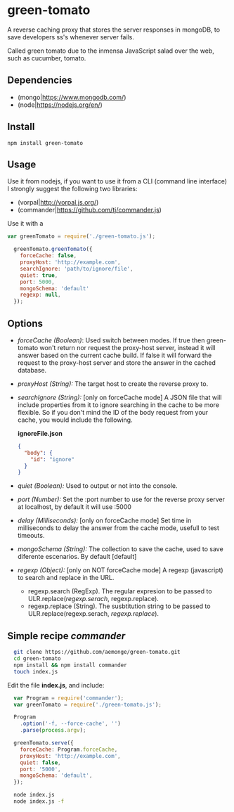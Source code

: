 # green-tomato
A reverse caching proxy that stores the server responses in mongoDB, to save developers ss\'s whenever server fails.

Called green tomato due to the inmensa JavaScript salad over the web, such as cucumber, tomato.


## Dependencies

* (mongo|https://www.mongodb.com/)
* (node|https://nodejs.org/en/)

## Install

`npm install green-tomato`

## Usage
Use it from nodejs, if you want to use it from a CLI (command line interface) I strongly suggest the following two
libraries:
  * (vorpal|http://vorpal.js.org/)
  * (commander|https://github.com/tj/commander.js)

Use it with a

```javascript
var greenTomato = require('./green-tomato.js');

  greenTomato.greenTomato({
    forceCache: false,
    proxyHost: 'http://example.com',
    searchIgnore: 'path/to/ignore/file',
    quiet: true,
    port: 5000,
    mongoSchema: 'default'
    regexp: null,
  });
```

## Options

* *forceCache (Boolean)*: Used switch between modes. If true then green-tomato won't return nor request the proxy-host server, instead
    it will answer based on the current cache build. If false it will forward the request to the proxy-host server and
    store the answer in the cached database.

* *proxyHost (String):* The target host to create the reverse proxy to.

* *searchIgnore (String):* [only on forceCache mode] A JSON file that will include properties from it to ignore
    searching in the cache to be more flexible. So if you don't mind the ID of the body request from your cache, you
    would include the following.

    **ignoreFile.json**
    ```json
    {
      "body": {
        "id": "ignore"
      }
    }
    ```

* *quiet (Boolean):* Used to output or not into the console.

* *port (Number):* Set the :port number to use for the reverse proxy server at localhost, by default it will use :5000

* *delay (Milliseconds):* [only on forceCache mode] Set time in milliseconds to delay the answer from the cache mode,
usefull to test timeouts.

* *mongoSchema (String):* The collection to save the cache, used to save diferente escenarios. By default [default]

* *regexp (Object):* [only on NOT forceCache mode] A regexp (javascript) to search and replace in the URL.
  * regexp.search (RegExp). The regular expresion to be passed to ULR.replace(*regexp.serach*, regexp.replace).
  * regexp.replace (String). The susbtitution string to be passed to ULR.replace(regexp.serach, *regexp.replace*).

## Simple recipe *commander*

```bash
  git clone https://github.com/aemonge/green-tomato.git
  cd green-tomato
  npm install && npm install commander
  touch index.js
```

Edit the file **index.js**, and include:

```javascript
  var Program = require('commander');
  var greenTomato = require('./green-tomato.js');

  Program
    .option('-f, --force-cache', '')
    .parse(process.argv);

  greenTomato.serve({
    forceCache: Program.forceCache,
    proxyHost: 'http://example.com',
    quiet: false,
    port: '5000',
    mongoSchema: 'default',
  });
```

```bash
  node index.js
  node index.js -f
```
